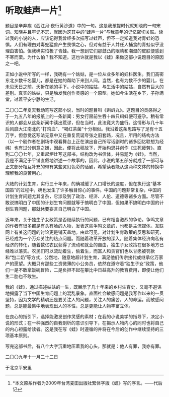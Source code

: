    

# 听取蛙声一片[^1]

题目是辛弃疾《西江月·夜行黄沙道》中的一句。这是我孩提时代就知晓的一句宋词。知晓并且牢记不忘，就因为这其中的“蛙声一片”与我童年的记忆密切关联。读过我的小说的人，应该记得我曾经多次描写过蛙声，但不一定知道我对青蛙的恐惧。人们有理由对毒蛇猛兽产生畏惧之心，但对有益于人并任人捕食的青蛙似乎没理由害怕。但我确实怕极了青蛙。我一想到它们那鼓凸的眼睛和潮湿的皮肤便感到不寒而栗。为什么怕？我不知道。这也许就是我以《蛙》来做这部小说题目的原因之一吧。

正如小说中所写的一样，我确有一个姑姑，是一位从业多年的妇科医生。我们高密东北乡数千名婴儿，都是在她的帮助下来到人间。当然，也有为数不少的婴儿，在未见天日之前，夭折在她的手下。小说中的姑姑，与生活中的姑姑，自然有巨大的差别。真实的姑姑，只是触发我创作灵感的一个原型。她如今生活在乡下，子孙满堂，过着平安宁静的生活。

二〇〇二年夏天我动笔写这部小说，当时的题目叫《蝌蚪丸》。这题目的灵感得之于一九五八年的报纸上的一条新闻：男女行房前生吞十四只蝌蚪便可避孕。稍有常识的人都会从这条新闻中读出荒谬，但在当时，此法竟大为盛行。这情形与几十年后风靡大江南北的“打鸡血”、“喝红茶菌”十分相似。我沿着这条思路写了足有十五万字，但忽觉这写法无意中又在重复荒诞夸张之旧套路，况且，所用的结构方法（以一个剧作者在剧场中观看舞台上正在演出自己所写话剧时的诸多回忆联想为经纬）也有过分刻意之嫌，因此，便将此稿放下，开始构思并创作《生死疲劳》。直到二〇〇七年，又重起炉灶写这部书，结构改为书信体，并易题为《蛙》。当然，我是不满足于平铺直叙地讲述一个故事的，因此，小说的第五部分就成了一部可与正文部分相互补充的带有某些灵幻色彩的话剧，希望读者能从这两种文体的转换中理解我的良苦用心。

大陆的计划生育，实行三十年来，的确减缓了人口增长的速度，但在执行这“基本国策”的过程中，确也发生了许多触目惊心的事件。中国的问题非常复杂，中国的计划生育问题尤其复杂，它涉及到了政治、经济、人伦、道德等诸多方面。尽管不敢说搞明白了中国的计划生育问题就等于搞明白了中国，但如果不搞明白中国的计划生育问题，那就休要妄言自己明白了中国。

近年来，关于独生子女政策是否继续执行的问题，已有相当激烈的争论。争鸣文章的作者有很多都是有头有脸的人物，发表这些争鸣文章的，也都是主流媒体。互联网上有关这问题的讨论更是铺天盖地。由此可见，对计划生育政策的反思和研究，已经成为一个万众关注的热点问题。而随着改革开放的深入，随着集体经济向私有经济的转化，随着数亿农民获得了流动和就业的自由，独生子女政策在很多地方已经难以落实。农民们可以流动着生，偷着生，而富人和贪官们也以甘愿被罚款和“包二奶”等方式，公然地、随意地超计划生育，满足他们传宗接代或继承亿万家产的愿望。大概只有那些工资微薄的小公务员，依然在遵守着“独生子女”政策，他们一是不敢拿饭碗冒险，二是负担不起在攀比中日益高升的教育费用，即便让他们生二胎也不敢生。

我的《蛙》，通过描述姑姑的一生，既展示了几十年来的乡村生育史，又毫不避讳地揭露了当下中国生育问题上的混乱景象。直面社会敏感问题是我写作以来的一贯坚持，因为文学的精魂还是要关注人的问题，关注人的痛苦，人的命运。而敏感问题，总是能最集中地表现出人的本性，总是更能让人物丰富立体。

在良心的指引下，选择能激发创作灵感的素材；在我的小说美学的指导下，决定小说的形式；在一种强烈的自我剖析的意识引导下，在揭示人物内心的同时也将自己的内心袒露给读者。这是我在写《蛙》时遵循的并将在今后的创作中继续坚持的三项基本原则。

写完这部书后，有八个大字沉重地压着我的心头，那就是：他人有罪，我亦有罪。

[^1]: *本文原系作者为2009年台湾麦田出版社繁体字版《蛙》写的序言。——代后记

二〇〇九年十一月二十二日

于北京平安里